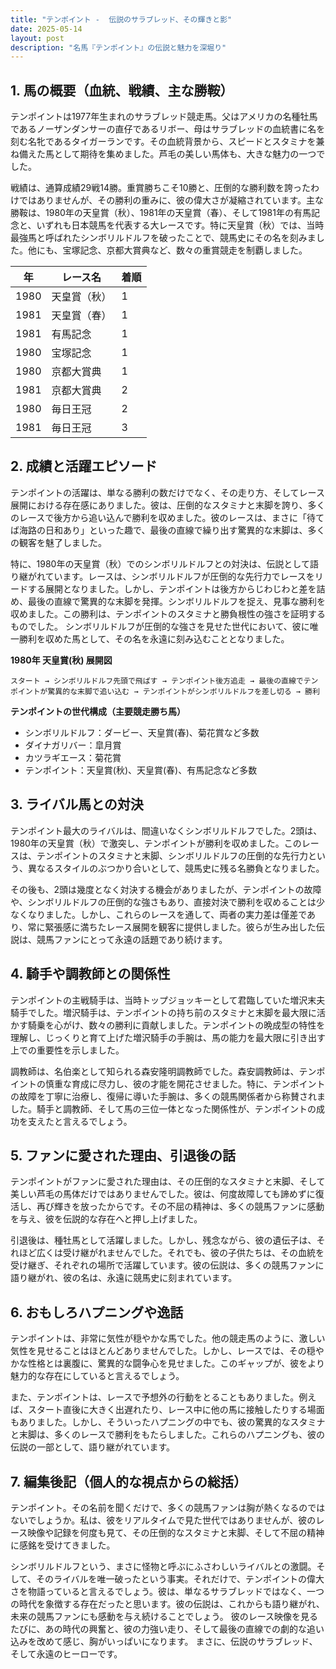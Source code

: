 ```yaml
---
title: "テンポイント -  伝説のサラブレッド、その輝きと影"
date: 2025-05-14
layout: post
description: "名馬『テンポイント』の伝説と魅力を深堀り"
---
```


## 1. 馬の概要（血統、戦績、主な勝鞍）

テンポイントは1977年生まれのサラブレッド競走馬。父はアメリカの名種牡馬であるノーザンダンサーの直仔であるリボー、母はサラブレッドの血統書に名を刻む名牝であるタイガーランです。その血統背景から、スピードとスタミナを兼ね備えた馬として期待を集めました。芦毛の美しい馬体も、大きな魅力の一つでした。

戦績は、通算成績29戦14勝。重賞勝ちこそ10勝と、圧倒的な勝利数を誇ったわけではありませんが、その勝利の重みに、彼の偉大さが凝縮されています。主な勝鞍は、1980年の天皇賞（秋）、1981年の天皇賞（春）、そして1981年の有馬記念と、いずれも日本競馬を代表する大レースです。特に天皇賞（秋）では、当時最強馬と呼ばれたシンボリルドルフを破ったことで、競馬史にその名を刻みました。他にも、宝塚記念、京都大賞典など、数々の重賞競走を制覇しました。

| 年 | レース名             | 着順 |
|----|----------------------|-------|
| 1980 | 天皇賞（秋）         | 1     |
| 1981 | 天皇賞（春）         | 1     |
| 1981 | 有馬記念             | 1     |
| 1980 | 宝塚記念             | 1     |
| 1980 | 京都大賞典           | 1     |
| 1981 | 京都大賞典           | 2     |
| 1980 | 毎日王冠             | 2     |
| 1981 | 毎日王冠             | 3     |


## 2. 成績と活躍エピソード

テンポイントの活躍は、単なる勝利の数だけでなく、その走り方、そしてレース展開における存在感にありました。彼は、圧倒的なスタミナと末脚を誇り、多くのレースで後方から追い込んで勝利を収めました。彼のレースは、まさに「待てば海路の日和あり」といった趣で、最後の直線で繰り出す驚異的な末脚は、多くの観客を魅了しました。

特に、1980年の天皇賞（秋）でのシンボリルドルフとの対決は、伝説として語り継がれています。レースは、シンボリルドルフが圧倒的な先行力でレースをリードする展開となりました。しかし、テンポイントは後方からじわじわと差を詰め、最後の直線で驚異的な末脚を発揮。シンボリルドルフを捉え、見事な勝利を収めました。この勝利は、テンポイントのスタミナと勝負根性の強さを証明するものでした。  シンボリルドルフが圧倒的な強さを見せた世代において、彼に唯一勝利を収めた馬として、その名を永遠に刻み込むこととなりました。

**1980年 天皇賞(秋) 展開図**

```
スタート → シンボリルドルフ先頭で飛ばす → テンポイント後方追走 → 最後の直線でテンポイントが驚異的な末脚で追い込む → テンポイントがシンボリルドルフを差し切る → 勝利
```

**テンポイントの世代構成（主要競走勝ち馬）**

* シンボリルドルフ：ダービー、天皇賞(春)、菊花賞など多数
* ダイナガリバー：皐月賞
* カツラギエース：菊花賞
* テンポイント：天皇賞(秋)、天皇賞(春)、有馬記念など多数


## 3. ライバル馬との対決

テンポイント最大のライバルは、間違いなくシンボリルドルフでした。2頭は、1980年の天皇賞（秋）で激突し、テンポイントが勝利を収めました。このレースは、テンポイントのスタミナと末脚、シンボリルドルフの圧倒的な先行力という、異なるスタイルのぶつかり合いとして、競馬史に残る名勝負となりました。

その後も、2頭は幾度となく対決する機会がありましたが、テンポイントの故障や、シンボリルドルフの圧倒的な強さもあり、直接対決で勝利を収めることは少なくなりました。しかし、これらのレースを通して、両者の実力差は僅差であり、常に緊張感に満ちたレース展開を観客に提供しました。彼らが生み出した伝説は、競馬ファンにとって永遠の話題であり続けます。


## 4. 騎手や調教師との関係性

テンポイントの主戦騎手は、当時トップジョッキーとして君臨していた増沢末夫騎手でした。増沢騎手は、テンポイントの持ち前のスタミナと末脚を最大限に活かす騎乗を心がけ、数々の勝利に貢献しました。テンポイントの晩成型の特性を理解し、じっくりと育て上げた増沢騎手の手腕は、馬の能力を最大限に引き出す上での重要性を示しました。

調教師は、名伯楽として知られる森安隆明調教師でした。森安調教師は、テンポイントの慎重な育成に尽力し、彼の才能を開花させました。特に、テンポイントの故障を丁寧に治療し、復帰に導いた手腕は、多くの競馬関係者から称賛されました。騎手と調教師、そして馬の三位一体となった関係性が、テンポイントの成功を支えたと言えるでしょう。


## 5. ファンに愛された理由、引退後の話

テンポイントがファンに愛された理由は、その圧倒的なスタミナと末脚、そして美しい芦毛の馬体だけではありませんでした。彼は、何度故障しても諦めずに復活し、再び輝きを放ったからです。その不屈の精神は、多くの競馬ファンに感動を与え、彼を伝説的な存在へと押し上げました。

引退後は、種牡馬として活躍しました。しかし、残念ながら、彼の遺伝子は、それほど広くは受け継がれませんでした。それでも、彼の子供たちは、その血統を受け継ぎ、それぞれの場所で活躍しています。彼の伝説は、多くの競馬ファンに語り継がれ、彼の名は、永遠に競馬史に刻まれています。


## 6. おもしろハプニングや逸話

テンポイントは、非常に気性が穏やかな馬でした。他の競走馬のように、激しい気性を見せることはほとんどありませんでした。しかし、レースでは、その穏やかな性格とは裏腹に、驚異的な闘争心を見せました。このギャップが、彼をより魅力的な存在にしていると言えるでしょう。

また、テンポイントは、レースで予想外の行動をとることもありました。例えば、スタート直後に大きく出遅れたり、レース中に他の馬に接触したりする場面もありました。しかし、そういったハプニングの中でも、彼の驚異的なスタミナと末脚は、多くのレースで勝利をもたらしました。これらのハプニングも、彼の伝説の一部として、語り継がれています。


## 7. 編集後記（個人的な視点からの総括）

テンポイント。その名前を聞くだけで、多くの競馬ファンは胸が熱くなるのではないでしょうか。私は、彼をリアルタイムで見た世代ではありませんが、彼のレース映像や記録を何度も見て、その圧倒的なスタミナと末脚、そして不屈の精神に感銘を受けてきました。

シンボリルドルフという、まさに怪物と呼ぶにふさわしいライバルとの激闘。そして、そのライバルを唯一破ったという事実。それだけで、テンポイントの偉大さを物語っていると言えるでしょう。彼は、単なるサラブレッドではなく、一つの時代を象徴する存在だったと思います。彼の伝説は、これからも語り継がれ、未来の競馬ファンにも感動を与え続けることでしょう。  彼のレース映像を見るたびに、あの時代の興奮と、彼の力強い走り、そして最後の直線での劇的な追い込みを改めて感じ、胸がいっぱいになります。  まさに、伝説のサラブレッド、そして永遠のヒーローです。
